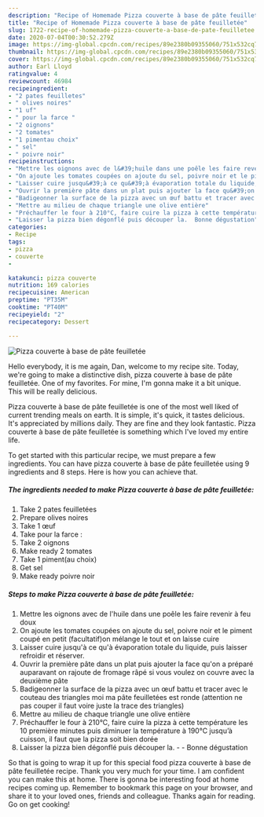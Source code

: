 ```yaml
---
description: "Recipe of Homemade Pizza couverte à base de pâte feuilletée"
title: "Recipe of Homemade Pizza couverte à base de pâte feuilletée"
slug: 1722-recipe-of-homemade-pizza-couverte-a-base-de-pate-feuilletee
date: 2020-07-04T00:30:52.279Z
image: https://img-global.cpcdn.com/recipes/89e2380b09355060/751x532cq70/pizza-couverte-a-base-de-pate-feuilletee-photo-principale-de-la-recette.jpg
thumbnail: https://img-global.cpcdn.com/recipes/89e2380b09355060/751x532cq70/pizza-couverte-a-base-de-pate-feuilletee-photo-principale-de-la-recette.jpg
cover: https://img-global.cpcdn.com/recipes/89e2380b09355060/751x532cq70/pizza-couverte-a-base-de-pate-feuilletee-photo-principale-de-la-recette.jpg
author: Earl Lloyd
ratingvalue: 4
reviewcount: 46984
recipeingredient:
- "2 pates feuilletes"
- " olives noires"
- "1 uf"
- " pour la farce "
- "2 oignons"
- "2 tomates"
- "1 pimentau choix"
- " sel"
- " poivre noir"
recipeinstructions:
- "Mettre les oignons avec de l&#39;huile dans une poêle les faire revenir à feu doux"
- "On ajoute les tomates coupées on ajoute du sel, poivre noir et le piment coupé en petit (facultatif)on mélange le tout et on laisse cuire"
- "Laisser cuire jusqu&#39;à ce qu&#39;à évaporation totale du liquide, puis laisser refroidir et réserver."
- "Ouvrir la première pâte dans un plat puis ajouter la face qu&#39;on a préparé auparavant on rajoute de fromage râpé si vous voulez on couvre avec la deuxième pâte"
- "Badigeonner la surface de la pizza avec un œuf battu et tracer avec le couteau des triangles moi ma pâte feuilletées est ronde (attention ne pas couper il faut voire juste la trace des triangles)"
- "Mettre au milieu de chaque triangle une olive entière"
- "Préchauffer le four à 210°C, faire cuire la pizza à cette température les 10 première minutes puis diminuer la température à 190°C jusqu’à cuisson, il faut que la pizza soit bien dorée"
- "Laisser la pizza bien dégonflé puis découper la.  Bonne dégustation"
categories:
- Recipe
tags:
- pizza
- couverte
- 

katakunci: pizza couverte  
nutrition: 169 calories
recipecuisine: American
preptime: "PT35M"
cooktime: "PT40M"
recipeyield: "2"
recipecategory: Dessert

---
```



![Pizza couverte à base de pâte feuilletée](https://img-global.cpcdn.com/recipes/89e2380b09355060/751x532cq70/pizza-couverte-a-base-de-pate-feuilletee-photo-principale-de-la-recette.jpg)

Hello everybody, it is me again, Dan, welcome to my recipe site. Today, we're going to make a distinctive dish, pizza couverte à base de pâte feuilletée. One of my favorites. For mine, I'm gonna make it a bit unique. This will be really delicious.

Pizza couverte à base de pâte feuilletée is one of the most well liked of current trending meals on earth. It is simple, it's quick, it tastes delicious. It's appreciated by millions daily. They are fine and they look fantastic. Pizza couverte à base de pâte feuilletée is something which I've loved my entire life.




To get started with this particular recipe, we must prepare a few ingredients. You can have pizza couverte à base de pâte feuilletée using 9 ingredients and 8 steps. Here is how you can achieve that.

<!--inarticleads1-->

##### The ingredients needed to make Pizza couverte à base de pâte feuilletée:

1. Take 2 pates feuilletées
1. Prepare  olives noires
1. Take 1 œuf
1. Take  pour la farce :
1. Take 2 oignons
1. Make ready 2 tomates
1. Take 1 piment(au choix)
1. Get  sel
1. Make ready  poivre noir




<!--inarticleads2-->

##### Steps to make Pizza couverte à base de pâte feuilletée:

1. Mettre les oignons avec de l&#39;huile dans une poêle les faire revenir à feu doux
1. On ajoute les tomates coupées on ajoute du sel, poivre noir et le piment coupé en petit (facultatif)on mélange le tout et on laisse cuire
1. Laisser cuire jusqu&#39;à ce qu&#39;à évaporation totale du liquide, puis laisser refroidir et réserver.
1. Ouvrir la première pâte dans un plat puis ajouter la face qu&#39;on a préparé auparavant on rajoute de fromage râpé si vous voulez on couvre avec la deuxième pâte
1. Badigeonner la surface de la pizza avec un œuf battu et tracer avec le couteau des triangles moi ma pâte feuilletées est ronde (attention ne pas couper il faut voire juste la trace des triangles)
1. Mettre au milieu de chaque triangle une olive entière
1. Préchauffer le four à 210°C, faire cuire la pizza à cette température les 10 première minutes puis diminuer la température à 190°C jusqu’à cuisson, il faut que la pizza soit bien dorée
1. Laisser la pizza bien dégonflé puis découper la. -  - Bonne dégustation




So that is going to wrap it up for this special food pizza couverte à base de pâte feuilletée recipe. Thank you very much for your time. I am confident you can make this at home. There is gonna be interesting food at home recipes coming up. Remember to bookmark this page on your browser, and share it to your loved ones, friends and colleague. Thanks again for reading. Go on get cooking!
